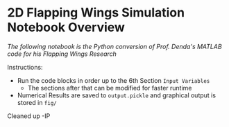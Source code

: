 # 2D Flapping Wings Simulation Notebook Overview

*The following notebook is the Python conversion of Prof. Denda's MATLAB code for his Flapping Wings Research*

Instructions:

* Run the code blocks in order up to the 6th Section `Input Variables`
    * The sections after that can be modified for faster runtime
* Numerical Results are saved to `output.pickle` and graphical output is stored in `fig/`



Cleaned up -IP